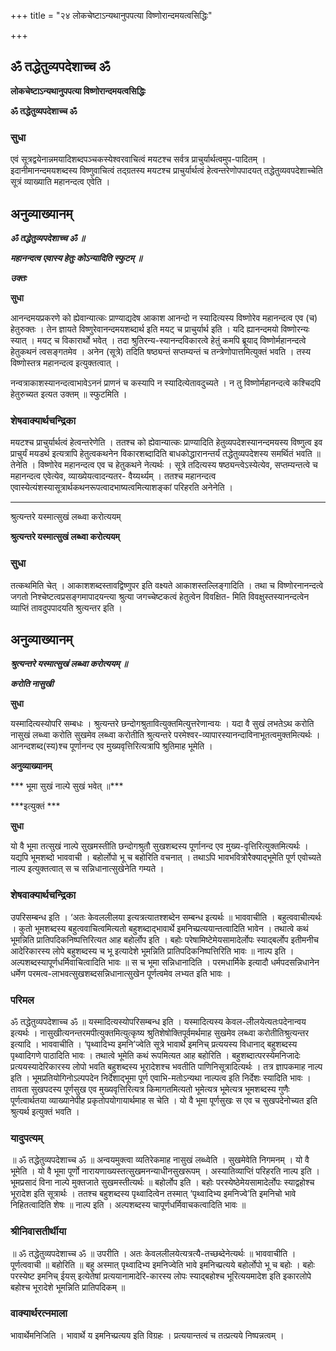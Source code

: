 +++
title = "२४ लोकचेष्टाऽन्यथानुपपत्या विष्णोरान्दमयत्वसिद्धिः"

+++


## ॐ तद्धेतुव्यपदेशाच्च ॐ

**लोकचेष्टाऽन्यथानुपपत्या विष्णोरान्दमयत्वसिद्धिः**

**ॐ तद्धेतुव्यपदेशाच्च ॐ**

### **सुधा**

एवं सूत्रद्वयेनान्नमयादिशब्दपञ्चकस्येश्वरवाचित्वं मयटश्च सर्वत्र प्राचुर्यार्थत्वमुप-पादितम् । इदानीमानन्दमयशब्दस्य विष्णुवाचित्वं तद्ग्रतस्य मयटश्च प्राचुर्यार्थत्वं हेत्वन्तरेणोपपादयत् तद्धेतुव्यवपदेशाच्चेति सूत्रं व्याख्याति महानन्दत्व एवेति ।

## **अनुव्याख्यानम्**

***ॐ तद्धेतुव्यपदेशाच्च ॐ ॥***

***महानन्दत्व एवास्य हेतुः कोऽन्यादिति स्फुटम् ॥***

***उक्तः***

**सुधा**

आनन्दमयप्रकरणे को ह्येवान्यात्कः प्राण्याद्यदेष आकाश आनन्दो न स्यादित्यस्य विष्णोरेव महानन्दत्व एव (च) हेतुरुक्तः । तेन ज्ञायते विष्णुरेवानन्दमयशब्दार्थ इति मयट् च प्राचुर्यार्थ इति । यदि ह्यानन्दमयो विष्णोरन्यः स्यात् । मयट् च विकारार्थो भवेत् । तदा श्रुतिरन्य-स्यानन्दविकारत्वे हेतुं कमपि ब्रूयाद् विष्णोर्महानन्दत्वे हेतुकथनं त्वसङ्गतमेव । अनेन (सूत्रे) तदिति षष्ठ्यन्तं सप्तम्यन्तं च तन्त्रेणोपात्तमित्युक्तं भवति । तस्य विष्णोस्तत्र महानन्दत्व इत्युक्तत्वात् ।

नन्वत्राकाशस्यानन्दत्वाभावेऽननं प्राणनं च कस्यापि न स्यादित्येतावदुच्यते । न तु विष्णोर्महानन्दत्वे कश्चिदपि हेतुरुच्यत इत्यत उक्तम् ॥ स्फुटमिति ।

### **शेषवाक्यार्थचन्द्रिका**

मयटश्च प्राचुर्यार्थत्वं हेत्वन्तरेणेति । ततश्च को ह्येवान्यात्कः प्राण्यादिति हेतुव्यपदेशस्यानन्दमयस्य विष्णुत्व इव प्राचुर्यं मयडर्थ इत्यत्रापि हेतुत्वकथनेन विकारशब्दादिति बाधकोद्धारानन्तर्यं तद्धेतुव्यपदेशस्य समर्थितं भवति ॥ तेनेति । विष्णोरेव महानन्दत्व एव च हेतुकथने नेत्यर्थः । सूत्रे तदित्यस्य षष्ठ्यन्त्वेऽस्येत्येव, सप्तम्यन्तत्वे च महानन्दत्व एवेत्येव, व्याख्येयत्वादन्यतर- वैय्यर्थ्यम् । ततश्च महानन्दत्व एवास्येत्यंशस्यासूत्रार्थकथनरूपत्वादभाष्यत्वमित्याशङ्कां परिहरति अनेनेति ।

------------------------------------------------------------------------

श्रुत्यन्तरे यस्मात्सुखं लब्ध्वा करोत्ययम्

**श्रुत्यन्तरे यस्मात्सुखं लब्ध्वा करोत्ययम्**

### **सुधा**

तत्कथमिति चेत् । आकाशशब्दस्तावद्विष्णुपर इति वक्ष्यते आकाशस्तल्लिङ्गादिति । तथा च विष्णोरनानन्दत्वे जगतो निश्चेष्टत्वप्रसङ्गमापादयन्त्या श्रुत्या जगच्चेष्टकत्वं हेतुत्वेन विवक्षित- मिति विवक्षुस्तस्यानन्दत्वेन व्याप्तिं तावदुपपादयति श्रुत्यन्तर इति ।

## **अनुव्याख्यानम्**

 ***श्रुत्यन्तरे यस्मात्सुखं लब्ध्वा करोत्ययम् ॥***

***करोति नासुखी***

**सुधा**

यस्मादित्यस्योपरि सम्बधः । श्रुत्यन्तरे छन्दोगश्रुतावित्युक्तमित्युत्तरेणान्वयः । यदा वै सुखं लभतेऽथ करोति नासुखं लब्ध्वा करोति सुखमेव लब्ध्वा करोतीति श्रुत्यन्तरे परमेश्वर-व्यापारस्यानन्दाविनाभूतत्वमुक्तमित्यर्थः । आनन्दशब्द(स्य)श्च पूर्णानन्द एव मुख्यवृत्तिरित्यत्रापि श्रुतिमाह भूमेति ।

**अनुव्याख्यानम्**

*** भूमा सुखं नाल्पे सुखं भवेत् ॥***

***इत्युक्तं ***

**सुधा**

यो वै भूमा तत्सुखं नाल्पे सुखमस्तीति छन्दोगश्रुतौ सुखशब्दस्य पूर्णानन्द एव मुख्य-वृत्तिरित्युक्तमित्यर्थः । यद्यपि भूमशब्दो भाववाची । बहोर्लोपो भू च बहोरिति वचनात् । तथाऽपि भावभवित्रोरैक्याद्भूमेति पूर्ण एवोच्यते नाल्प इत्युक्तत्वात् स च सन्निधानात्सुखेनेति गम्यते ।

### **शेषवाक्यार्थचन्द्रिका**

उपरिसम्बन्ध इति । ‘अतः केवललीलया इत्यत्रत्यातश्शब्देन सम्बन्ध इत्यर्थः ॥ भाववाचीति । बहुत्ववाचीत्यर्थः । कुतो भूमशब्दस्य बहुत्ववाचित्वमित्यतो बहुशब्दाद्भावार्थे इमनिच्प्रत्ययान्तत्वादिति भावेन । तथात्वे कथं भूमन्निति प्रातिपदिकनिष्पत्तिरित्यत आह बहोर्लोप इति । बहोः परेषामिष्टेमेयसामादेर्लोपः स्याद्बर्लोप इतीमनीच आदेरिकारस्य लोपे बहुशब्दस्य च भू इत्यादेशे भूमन्निति प्रातिपदिकनिष्पत्तिरिति भावः ॥ नाल्प इति । अल्पशब्दस्यापूर्णधर्मिवाचित्वादिति भावः ॥ स च भूमा सन्निधानादिति । परमधार्मिके इत्यादौ धर्मपदसन्निधानेन धर्मेण परमत्व-लाभवत्सुखशब्दसन्निधानात्सुखेन पूर्णत्वमेव लभ्यत इति भावः ।

### **परिमल**

ॐ तद्धेतुव्यपदेशाच्च ॐ ॥ यस्मादित्यस्योपरिसम्बन्ध इति । यस्मादित्यस्य केवल-लीलयेत्यतःपदेनान्वय इत्यर्थः । नासुखीत्यनन्तरमपीत्युक्तमित्युत्कृष्य श्रुतिशेषोक्तिपूर्वमर्थमाह सुखमेव लब्ध्वा करोतीतिश्रुत्यन्तर इत्यादि । भाववाचीति । ‘पृथ्वादिभ्य इमनि’ज्वेति सूत्रे भावार्थे इमनिच् प्रत्ययस्य विधानाद् बहुशब्दस्य पृथ्वादिगणे पाठादिति भावः । तथात्वे भूमेति कथं रूपमित्यत आह बहोरिति । बहुशब्दात्परस्येमनिजादेः प्रत्ययस्यादेरिकारस्य लोपो भवति बहुशब्दस्य भूरादेशश्च भवतीति पाणिनिसूत्रादित्यर्थः । तत्र ज्ञापकमाह नाल्प इति । भूमप्रतियोगिनोऽल्पपदेन निर्देशाद्भूमा पूर्ण एवाभि-मतोऽन्यथा नाल्पत्व इति निर्देशः स्यादिति भावः । तावता सुखपदस्य पूर्णसुख एव मुख्यवृत्तिरित्यत्र किमागतमित्यतो भूमेत्यत्र भूमेत्यत्र भूमशब्दस्य गुणैः पूर्णत्वार्थतया व्याख्यानेपीह प्रकृतोपयोगायार्थमाह स चेति । यो वै भूमा पूर्णसुखः स एव च सुखपदेनोच्यत इति श्रुत्यर्थ इत्युक्तं भवति ।

### **यादुपत्यम्**

॥ ॐ तद्धेतुव्यपदेशाच्च ॐ ॥ अन्वयमुक्त्वा व्यतिरेकमाह नासुखं लब्ध्वेति । सुखमेवेति निगमनम् । यो वै भूमेति । यो वै भूमा पूर्णो नारायणाख्यस्तत्सुखमनन्याधीनसुखरूपम् । अस्यातिव्याप्तिं परिहरति नाल्प इति । भूमप्रसादं विना नाल्पे मुक्तजाते सुखमस्तीत्यर्थः ॥ बहोर्लोप इति । बहोः परस्येष्ठेमेयसामादेर्लोपः स्याद्वहोश्च भूरादेश इति सूत्रार्थः । ततश्च बहुशब्दस्य पृथ्वादित्वेन तस्मात् ‘पृथ्वादिभ्य इमनिज्वे’ति इमनिचो भावे निहितत्वादिति शेषः ॥ नाल्प इति । अल्पशब्दस्य चापूर्णधर्मिवाचकत्वादिति भावः ॥

### **श्रीनिवासतीर्थीया**

॥ ॐ तद्धेतुव्यपदेशाच्च ॐ ॥ उपरीति । अतः केवललीलयेत्यत्रत्यै-तच्छब्देनेत्यर्थः ॥ भाववाचीति । पूर्णत्ववाची ॥ बहोरिति ॥ बहु अस्मात् पृथ्वादिभ्य इमनिज्वेति भावे इमनिच्प्रत्यये बहोर्लोपो भू च बहोः । बहोः परस्येष्ट इमनिच् ईयस् इत्येतेषां प्रत्ययानामादेरि-कारस्य लोपः स्याद्बहोश्च भूरित्ययमादेश इति इकारलोपे बहोश्च भूरादेशे भूमन्निति प्रातिपदिकम् ॥

### **वाक्यार्थरत्नमाला**

भावार्थेमनिजिति । भावार्थे य इमनिच्प्रत्यय इति विग्रहः । प्रत्ययान्तत्वं च तत्प्रत्यये निष्पन्नत्वम् ।

